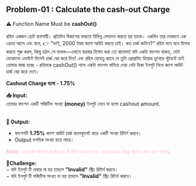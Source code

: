 ## Problem-01 : Calculate the cash-out Charge 
⚠️ Function Name Must be **cashOut()**
<br><br>
রহিম একজন ছোট ব্যবসায়ী। প্রতিদিন বিকাশের মাধ্যমে বিভিন্ন লেনদেন করতে হয় তাকে। একদিন তার দোকানে এক ক্রেতা আসে এবং বলে, 👉 "ভাই, 2000 টাকা ক্যাশ আউট করতে চাই। কত চার্জ কাটবে?"
রহিম মনে মনে হিসাব করতে শুরু করল, কিন্তু হঠাৎ সে ভাবল—এভাবে বারবার হিসাব করা তো ঝামেলা! যদি একটা ফাংশন থাকত, যেটা যেকোনো এমাউন্ট দিলেই চার্জ বের করে দিত! এবং রহিম যেহেতু জানে যে তুমি প্রোগ্রামিং হিরোর তুখোড়  স্টুডেন্ট তাই তোমার কাজ হচ্ছে  -
রহিমকে cashOut() নামে একটা ফাংশন বানিয়ে দেয়া যেটা টাকা ইনপুট নিলে ক্যাশ আউট চার্জ বের করে দেবে।
<br>

**Cashout Charge  হলো - 1.75%**
<br>

**📥 Input:** <br>
তোমার ফাংশন একটি পজিটিভ সংখ্যা **(money)** ইনপুট নেবে যা হলো cashout amount.<br><br> 


**🚀 Output:**
* ফাংশনটি **1.75%** ক্যাশ আউট চার্জ ক্যালকুলেট করে একটি সংখ্যা রিটার্ন করবে।
* Output দশমিক সংখ্যা হতে পারে।

<span style="color:pink">_**Note:** তোমাকে অবশ্যই output টা রিটার্ন করতে হবে।  console.log করলে কোন মার্ক পাবেনা_</span>.

**🚩Challenge:** <br>
&minus; যদি ইনপুট টি নাম্বার  না হয়  তাহলে  **"Invalid"**  স্ট্রিং  রিটার্ন করবে।  <br>
&minus; যদি ইনপুট টি পজিটিভ সংখ্যা না হয়  তাহলে  **"Invalid"**  স্ট্রিং  রিটার্ন করবে। 

